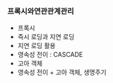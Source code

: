 ### 프록시와연관관계관리

- 프록시
- 즉시 로딩과 지연 로딩
- 지연 로딩 활용
- 영속성 전이 : CASCADE
- 고아 객체
- 영속성 전이 + 고아 객체, 생명주기





















































